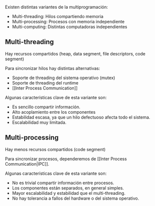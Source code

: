 Existen distintas variantes de la multiprogramación:

- Multi-threading: Hilos compartiendo memoria
- Multi-processing: Procesos con memoria independiente
- Multi-computing: Distintas computadoras independientes

## Multi-threading

Hay recursos compartidos (heap, data segment, file descriptors, code segment)

Para sincronizar hilos hay distintas alternativas:

- Soporte de threading del sistema operativo (mutex)
- Soporte de threading del runtime
- [[Inter Process Communication]]

Algunas características clave de esta variante son:

- Es sencillo compartir información.
- Alto acoplamiento entre los componentes
- Estabilidad escasa, ya que un hilo defectuoso afecta todo el sistema.
- Escalabilidad muy limitada.

## Multi-processing

Hay menos recursos compartidos (code segment)

Para sincronizar procesos, dependeremos de [[Inter Process Communication|IPC]].

Algunas características clave de esta variante son:

- No es trivial compartir información entre procesos.
- Los componentes están separados, en general simples.
- Mayor escalabilidad y estabilidad que el multi-threading.
- No hay tolerancia a fallos del hardware o del sistema operativo.
